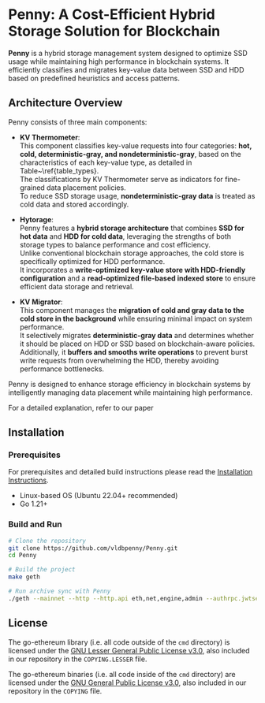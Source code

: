 # Penny: A Cost-Efficient Hybrid Storage Solution for Blockchain

**Penny** is a hybrid storage management system designed to optimize SSD usage while maintaining high performance in blockchain systems. It efficiently classifies and migrates key-value data between SSD and HDD based on predefined heuristics and access patterns.

## Architecture Overview

Penny consists of three main components:

- **KV Thermometer**:  
  This component classifies key-value requests into four categories: **hot, cold, deterministic-gray, and nondeterministic-gray**, based on the characteristics of each key-value type, as detailed in Table~\ref{table_types}.  
  The classifications by KV Thermometer serve as indicators for fine-grained data placement policies.  
  To reduce SSD storage usage, **nondeterministic-gray data** is treated as cold data and stored accordingly.

- **Hytorage**:  
  Penny features a **hybrid storage architecture** that combines **SSD for hot data** and **HDD for cold data**, leveraging the strengths of both storage types to balance performance and cost efficiency.  
  Unlike conventional blockchain storage approaches, the cold store is specifically optimized for HDD performance.  
  It incorporates a **write-optimized key-value store with HDD-friendly configuration** and a **read-optimized file-based indexed store** to ensure efficient data storage and retrieval.

- **KV Migrator**:  
  This component manages the **migration of cold and gray data to the cold store in the background** while ensuring minimal impact on system performance.  
  It selectively migrates **deterministic-gray data** and determines whether it should be placed on HDD or SSD based on blockchain-aware policies.  
  Additionally, it **buffers and smooths write operations** to prevent burst write requests from overwhelming the HDD, thereby avoiding performance bottlenecks.

Penny is designed to enhance storage efficiency in blockchain systems by intelligently managing data placement while maintaining high performance.

For a detailed explanation, refer to our paper

## Installation

### Prerequisites
For prerequisites and detailed build instructions please read the [Installation Instructions](https://geth.ethereum.org/docs/getting-started/installing-geth).

- Linux-based OS (Ubuntu 22.04+ recommended)
- Go 1.21+  


### Build and Run

```bash 
# Clone the repository
git clone https://github.com/vldbpenny/Penny.git
cd Penny
```

```bash 
# Build the project
make geth
```

```bash 
# Run archive sync with Penny 
./geth --mainnet --http --http.api eth,net,engine,admin --authrpc.jwtsecret=$JWT_PATH --syncmode full --datadir=$DATA_PATH --gcmode=archive 
```



## License

The go-ethereum library (i.e. all code outside of the `cmd` directory) is licensed under the
[GNU Lesser General Public License v3.0](https://www.gnu.org/licenses/lgpl-3.0.en.html),
also included in our repository in the `COPYING.LESSER` file.

The go-ethereum binaries (i.e. all code inside of the `cmd` directory) are licensed under the
[GNU General Public License v3.0](https://www.gnu.org/licenses/gpl-3.0.en.html), also
included in our repository in the `COPYING` file.
